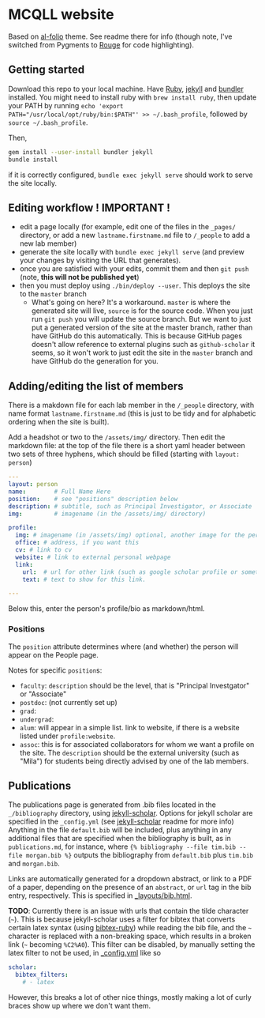 # MCQLL website
Based on [al-folio](https://github.com/alshedivat/al-folio) theme. See readme there for info (though note, I've switched from Pygments to [Rouge](https://github.com/rouge-ruby/rouge) for code highlighting).

## Getting started

Download this repo to your local machine.
Have [Ruby](Ruby), [jekyll](https://jekyllrb.com/) and [bundler](https://bundler.io/) installed.  You might need to install ruby with `brew install ruby`, then update your PATH by running `echo 'export PATH="/usr/local/opt/ruby/bin:$PATH"' >> ~/.bash_profile`, followed by `source ~/.bash_profile`.

Then,
```bash
gem install --user-install bundler jekyll
bundle install
```
if it is correctly configured, `bundle exec jekyll serve` should work to serve the site locally.

## Editing workflow ! IMPORTANT !

- edit a page locally (for example, edit one of the files in the `_pages/` directory, or add a new `lastname.firstname.md` file to `/_people` to add a new lab member)
- generate the site locally with `bundle exec jekyll serve` (and preview your changes by visiting the URL that generates).
- once you are satisfied with your edits, commit them and then `git push` (note, **this will not be published yet**)
- then you must deploy using `./bin/deploy --user`. This deploys the site to the `master` branch
    - What's going on here? It's a workaround. `master` is where the generated site will live, `source` is for the source code.  When you just run `git push` you will update the source branch. But we want to just put a generated version of the site at the master branch, rather than have GitHub do this automatically. This is because GitHub pages doesn't allow reference to external plugins such as `github-scholar` it seems, so it won't work to just edit the site in the `master` branch and have GitHub do the generation for you.


## Adding/editing the list of members

There is a makdown file for each lab member in the `/_people` directory, with name format `lastname.firstname.md` (this is just to be tidy and for alphabetic ordering when the site is built).

Add a headshot or two to the `/assets/img/` directory. Then edit the markdown file: at the top of the file there is a short yaml header between two sets of three hyphens,  which should be filled (starting with `layout: person`)

```yaml
---
layout: person
name:        # Full Name Here
position:    # see "positions" description below
description: # subtitle, such as Principal Investigator, or Associate
img:         # imagename (in the /assets/img/ directory)

profile:
  img: # imagename (in /assets/img) optional, another image for the personal page, if different from the one on the people page
  office: # address, if you want this
  cv: # link to cv
  website: # link to external personal webpage
  link: 
    url:  # url for other link (such as google scholar profile or something)
    text: # text to show for this link.

---
```
Below this, enter the person's profile/bio as markdown/html.

### Positions

The `position` attribute determines where (and whether) the person will appear on the People page.

Notes for specific `position`s:

- `faculty`: `description` should be the level, that is "Principal Investgator" or "Associate"
- `postdoc`: (not currently set up)
- `grad`:
- `undergrad`:
- `alum`: will appear in a simple list. link to website, if there is a website listed under `profile:website`.
- `assoc`: this is for associated collaborators for whom we want a profile on the site. The `description` should be the external university (such as "Mila") for students being directly advised by one of the lab members.

## Publications

The publications page is generated from .bib files located in the `_/bibliography` directory, using [jekyll-scholar](https://github.com/inukshuk/jekyll-scholar).  Options for jekyll scholar are specified in the `_config.yml` (see [jekyll-scholar](https://github.com/inukshuk/jekyll-scholar) readme for more info)  Anything in the file `default.bib` will be included, plus anything in any additional files that are specified when the bibliography is built, as in `publications.md`, for instance, where `{% bibliography --file tim.bib --file morgan.bib %}` outputs the bibliography from `default.bib` plus `tim.bib` and `morgan.bib`.

Links are automatically generated for a dropdown abstract, or link to a PDF of a paper, depending on the presence of an `abstract`, or `url` tag in the bib entry, respectively. This is specified in [_layouts/bib.html](_layouts/bib.html).

**TODO**: Currently there is an issue with urls that contain the tilde character (`~`).  This is because jekyll-scholar uses a filter for bibtex that converts certain latex syntax (using [bibtex-ruby](https://github.com/inukshuk/bibtex-ruby)) while reading the bib file, and the `~` character is replaced with a non-breaking space, which results in a broken link (`~` becoming `%C2%A0`).  This filter can be disabled, by manually setting the latex filter to not be used, in [_config.yml](_config.yml) like so

```yaml
scholar:
  bibtex_filters:
    # - latex
```

However, this breaks a lot of other nice things, mostly making a lot of curly braces show up where we don't want them.

